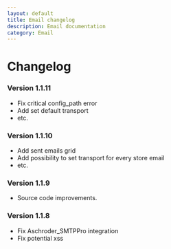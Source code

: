 ```yaml
---
layout: default
title: Email changelog
description: Email documentation
category: Email
---
```


# Changelog

### Version 1.1.11

- Fix critical config_path error
- Add set default transport
- etc.

### Version 1.1.10

- Add sent emails grid
- Add possibility to set transport for every store email
- etc.

### Version 1.1.9

 -  Source code improvements.

### Version 1.1.8

 -  Fix Aschroder_SMTPPro integration
 -  Fix potential xss

